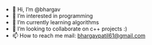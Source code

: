 - 👋 Hi, I’m @bhargav
- 👀 I’m interested in programming
- 🌱 I’m currently learning algorithms
- 💞️ I’m looking to collaborate on c++ projects :)
- 📫 How to reach me mail: bhargavpatil61@gmail.com

<!---
bhargav6324/bhargav6324 is a ✨ special ✨ repository because its `README.md` (this file) appears on your GitHub profile.
You can click the Preview link to take a look at your changes.
--->
